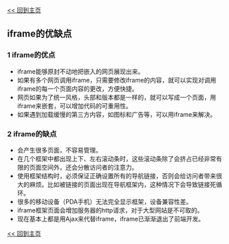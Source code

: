 [<< 回到主页](http://suzy1993.github.io/misszy/)

## iframe的优缺点

### 1 iframe的优点
* iframe能够原封不动地把嵌入的网页展现出来。
* 如果有多个网页调用iframe，只需要修改iframe的内容，就可以实现对调用iframe的每一个页面内容的更改，方便快捷。
* 网页如果为了统一风格，头部和版本都是一样的，就可以写成一个页面，用iframe来嵌套，可以增加代码的可重用性。
* 如果遇到加载缓慢的第三方内容，如图标和广告等，可以用iframe来解决。

### 2 iframe的缺点
* 会产生很多页面，不容易管理。
* 在几个框架中都出现上下、左右滚动条时，这些滚动条除了会挤占已经非常有限的页面空间外，还会分散访问者的注意力。
* 使用框架结构时，必须保证正确设置所有的导航链接，否则会给访问者带来很大的麻烦。比如被链接的页面出现在导航框架内，这种情况下会导致链接死循环。
* 很多的移动设备（PDA手机）无法完全显示框架，设备兼容性差。
* iframe框架页面会增加服务器的http请求，对于大型网站是不可取的。
* 现在基本上都是用Ajax来代替iframe，iframe已渐渐退出了前端开发。

[<< 回到主页](http://suzy1993.github.io/misszy/)
